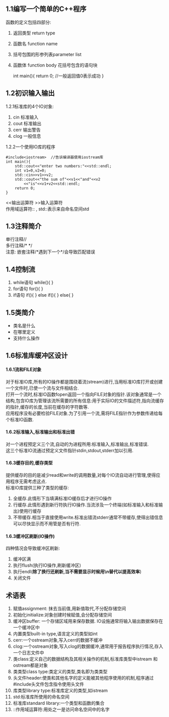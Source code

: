 ## 1.1编写一个简单的C++程序
函数的定义包括四部分:
1. 返回类型 return type
2. 函数名 function name
3. 括号包围的形参列表parameter list
4. 函数体 function body  花括号包含的语句块
  

    int main(){
        return 0; //一般返回值0表示成功
    }
    
    
## 1.2初识输入输出
1.2.1标准库的4个IO对象:
1. cin 标准输入
2. cout 标准输出
3. cerr 输出警告
4. clog 一般信息
  
1.2.2一个使用IO库的程序  
      
    #include<iostream>  //告诉编译器使用iostream库
    int main(){
        std::cout<<"enter two numbers:"<<std::endl;
        int v1=0,v2=0;
        std::cin>>v1>>v2;
        std::cout<<"the sum of"<<v1<<"and"<<v2
            <<"is"<<v1+v2<<std::endl;
        return 0;
    }
<<输出运算符  >>输入运算符  
作用域运算符:: , std::表示来自命名空间std
    
## 1.3注释简介
单行注释//  
多行注释/* */  
注意: 嵌套注释/\*遇到下一个\*/会导致匹配错误
## 1.4控制流
1. while语句 while(){ }
2. for语句 for(){ }
3. if语句 if(){ } else if(){ } else{ }
## 1.5类简介
- 类名是什么
- 在哪里定义
- 支持什么操作  

## 1.6标准库缓冲区设计
#### 1.6.1流和FILE对象
对于标准IO库,所有的IO操作都是围绕着流(stream)进行,当用标准IO库打开或创建一个文件时,已使一个流与文件相结合.  
打开一个流时,标准IO函数fopen返回一个指向FILE对象的指针.该对象通常是一个结构,包含IO库为管理该流所需要的所有信息:用于实际IO的文件描述符,指向流缓存的指针,缓存的长度,当前在缓存的字符数等.  
应用程序没有必要检验FILE对象.为了引用一个流,需将FILE指针作为参数传递给每个标准IO函数.  

#### 1.6.2标准输入,标准输出和标准出错
对一个进程预定义三个流,自动的为进程所用:标准输入,标准输出,标准错误.  
这三个标准IO流通过预定义文件指针stdin,stdout,stderr加以引用.
  
#### 1.6.3缓存目的,缓存类型
提供缓存的目的是减少read和write的调用数量,对每个IO流自动进行管理,使得应用程序无需考虑这点.  
标准IO库提供三种了类型的缓存:
1. 全缓存.此情形下当填满标准IO缓存后才进行IO操作
2. 行缓存.此情形遇到新行符执行IO操作.当流涉及一个终端(如标准输入和标准输出)使用行缓存
3. 不带缓存.相当于直接使用write.标准出错流stderr通常不带缓存,使得出错信息可以尽快显示而不用管是否有行符.

#### 1.6.3缓冲区刷新(IO操作)
四种情况会导致缓冲区刷新:
1. 缓冲区满
2. 执行flush(执行IO操作,刷新缓冲区)
3. 执行endl(**除了换行还刷新,当不需要显示时候用\n替代以提高效率**)
4. 关闭文件



## 术语表
1. 赋值assignment: 抹去当前值,用新值取代,不分配存储空间
2. 初始化initialize:对象创建时候赋值,会分配存储空间
3. 缓冲区buffer: 一个存储区域用来保存数据. IO设施通常将输入输出数据保存在一个缓冲区中
4. 内置类型built-in type,语言定义的类型如int
5. cerr:一个ostream对象,写入cerr的数据不缓冲
6. clog:一个ostream对象,写入clog的数据缓冲,通常用于报告程序执行情况,存入一个日志文件中
7. 类class:定义自己的数据结构及其相关操作的机制,标准库类型中istream 和ostream都是对象
8. 类类型class type:类定义的类型,类名即为类类型
9. 头文件header:使类和其他名字的定义能被其他程序使用的机制,程序通过#include头文件包含指令使用头文件
10. 库类型library type:标准库定义的类型,如istream
11. std:标准库所使用的命名空间
12. 标准库standard library:一个类型和函数的集合
13. ::作用域运算符:用处之一是访问命名空间中的名字